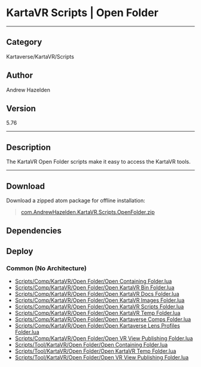 # KartaVR Scripts | Open Folder
___

## Category
Kartaverse/KartaVR/Scripts

## Author
Andrew Hazelden

## Version
5.76

___

## Description
<p>The KartaVR Open Folder scripts make it easy to access the KartaVR tools.</p>

___

## Download

Download a zipped atom package for offline installation:
> [com.AndrewHazelden.KartaVR.Scripts.OpenFolder.zip](https://gitlab.com/WeSuckLess/Reactor/-/archive/master/Reactor-master.zip?path=Atoms/com.AndrewHazelden.KartaVR.Scripts.OpenFolder)  

## Dependencies

## Deploy

### Common (No Architecture)

<ul>
<li><a href="https://gitlab.com/WeSuckLess/Reactor/-/blob/master/Atoms/com.AndrewHazelden.KartaVR.Scripts.OpenFolder/Scripts/Comp/KartaVR/Open Folder/Open Containing Folder.lua?ref_type=heads">Scripts/Comp/KartaVR/Open Folder/Open Containing Folder.lua</a></li>
<li><a href="https://gitlab.com/WeSuckLess/Reactor/-/blob/master/Atoms/com.AndrewHazelden.KartaVR.Scripts.OpenFolder/Scripts/Comp/KartaVR/Open Folder/Open KartaVR Bin Folder.lua?ref_type=heads">Scripts/Comp/KartaVR/Open Folder/Open KartaVR Bin Folder.lua</a></li>
<li><a href="https://gitlab.com/WeSuckLess/Reactor/-/blob/master/Atoms/com.AndrewHazelden.KartaVR.Scripts.OpenFolder/Scripts/Comp/KartaVR/Open Folder/Open KartaVR Docs Folder.lua?ref_type=heads">Scripts/Comp/KartaVR/Open Folder/Open KartaVR Docs Folder.lua</a></li>
<li><a href="https://gitlab.com/WeSuckLess/Reactor/-/blob/master/Atoms/com.AndrewHazelden.KartaVR.Scripts.OpenFolder/Scripts/Comp/KartaVR/Open Folder/Open KartaVR Images Folder.lua?ref_type=heads">Scripts/Comp/KartaVR/Open Folder/Open KartaVR Images Folder.lua</a></li>
<li><a href="https://gitlab.com/WeSuckLess/Reactor/-/blob/master/Atoms/com.AndrewHazelden.KartaVR.Scripts.OpenFolder/Scripts/Comp/KartaVR/Open Folder/Open KartaVR Scripts Folder.lua?ref_type=heads">Scripts/Comp/KartaVR/Open Folder/Open KartaVR Scripts Folder.lua</a></li>
<li><a href="https://gitlab.com/WeSuckLess/Reactor/-/blob/master/Atoms/com.AndrewHazelden.KartaVR.Scripts.OpenFolder/Scripts/Comp/KartaVR/Open Folder/Open KartaVR Temp Folder.lua?ref_type=heads">Scripts/Comp/KartaVR/Open Folder/Open KartaVR Temp Folder.lua</a></li>
<li><a href="https://gitlab.com/WeSuckLess/Reactor/-/blob/master/Atoms/com.AndrewHazelden.KartaVR.Scripts.OpenFolder/Scripts/Comp/KartaVR/Open Folder/Open Kartaverse Comps Folder.lua?ref_type=heads">Scripts/Comp/KartaVR/Open Folder/Open Kartaverse Comps Folder.lua</a></li>
<li><a href="https://gitlab.com/WeSuckLess/Reactor/-/blob/master/Atoms/com.AndrewHazelden.KartaVR.Scripts.OpenFolder/Scripts/Comp/KartaVR/Open Folder/Open Kartaverse Lens Profiles Folder.lua?ref_type=heads">Scripts/Comp/KartaVR/Open Folder/Open Kartaverse Lens Profiles Folder.lua</a></li>
<li><a href="https://gitlab.com/WeSuckLess/Reactor/-/blob/master/Atoms/com.AndrewHazelden.KartaVR.Scripts.OpenFolder/Scripts/Comp/KartaVR/Open Folder/Open VR View Publishing Folder.lua?ref_type=heads">Scripts/Comp/KartaVR/Open Folder/Open VR View Publishing Folder.lua</a></li>
<li><a href="https://gitlab.com/WeSuckLess/Reactor/-/blob/master/Atoms/com.AndrewHazelden.KartaVR.Scripts.OpenFolder/Scripts/Tool/KartaVR/Open Folder/Open Containing Folder.lua?ref_type=heads">Scripts/Tool/KartaVR/Open Folder/Open Containing Folder.lua</a></li>
<li><a href="https://gitlab.com/WeSuckLess/Reactor/-/blob/master/Atoms/com.AndrewHazelden.KartaVR.Scripts.OpenFolder/Scripts/Tool/KartaVR/Open Folder/Open KartaVR Temp Folder.lua?ref_type=heads">Scripts/Tool/KartaVR/Open Folder/Open KartaVR Temp Folder.lua</a></li>
<li><a href="https://gitlab.com/WeSuckLess/Reactor/-/blob/master/Atoms/com.AndrewHazelden.KartaVR.Scripts.OpenFolder/Scripts/Tool/KartaVR/Open Folder/Open VR View Publishing Folder.lua?ref_type=heads">Scripts/Tool/KartaVR/Open Folder/Open VR View Publishing Folder.lua</a></li>
</ul>
